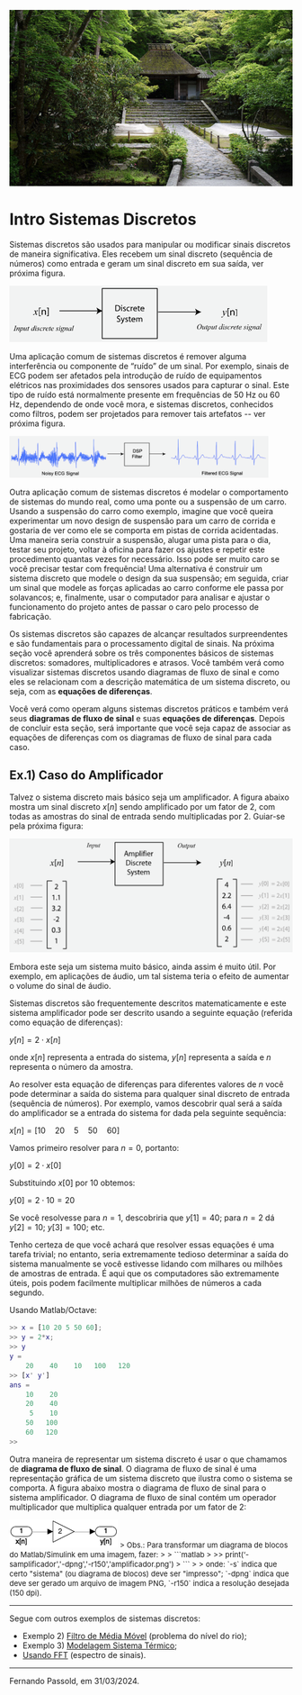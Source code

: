 ![Honen-in-Temple-Northern-Higashiyama](figuras/Honen-in-Temple-Northern-Higashiyama.png)

<!--
Ref.: Digital Signal Processing Foundations, David Dorran, Technological University Dublin, david.dorran@tudublin.ie
(PDF: Digital Signal Processing Foundations.pdf), pág. 19 - 23... 
-->

# Intro Sistemas Discretos

Sistemas discretos são usados para manipular ou modificar sinais discretos de maneira significativa. Eles recebem um sinal discreto (sequência de números) como entrada e geram um sinal discreto em sua saída, ver próxima figura.

<img src="figuras/discrete_system.png" alt="discrete_system" style="zoom:50%;" />

Uma aplicação comum de sistemas discretos é remover alguma interferência ou componente de “ruído” de um sinal. Por exemplo, sinais de ECG podem ser afetados pela introdução de ruído de equipamentos elétricos nas proximidades dos sensores usados para capturar o sinal. Este tipo de ruído está normalmente presente em frequências de 50 Hz ou 60 Hz, dependendo de onde você mora, e sistemas discretos, conhecidos como filtros, podem ser projetados para remover tais artefatos -- ver próxima figura.

<img src="figuras/sinal_ECG_filtrar.png" alt="sinal_ECG_filtrar" style="zoom:45%;" />

Outra aplicação comum de sistemas discretos é modelar o comportamento de sistemas do mundo real, como uma ponte ou a suspensão de um carro. Usando a suspensão do carro como exemplo, imagine que você queira experimentar um novo design de suspensão para um carro de corrida e gostaria de ver como ele se comporta em pistas de corrida acidentadas. Uma maneira seria construir a suspensão, alugar uma pista para o dia, testar seu projeto, voltar à oficina para fazer os ajustes e repetir este procedimento quantas vezes for necessário. Isso pode ser muito caro se você precisar testar com frequência! Uma alternativa é construir um sistema discreto que modele o design da sua suspensão; em seguida, criar um sinal que modele as forças aplicadas ao carro conforme ele passa por solavancos; e, finalmente, usar o computador para analisar e ajustar o funcionamento do projeto antes de passar o caro pelo processo de fabricação.

Os sistemas discretos são capazes de alcançar resultados surpreendentes e são fundamentais para o processamento digital de sinais. Na próxima seção você aprenderá sobre os três componentes básicos de sistemas discretos: somadores, multiplicadores e atrasos. Você também verá como visualizar sistemas discretos usando diagramas de fluxo de sinal e como eles se relacionam com a descrição matemática de um sistema discreto, ou seja, com as **equações de diferenças**.

Você verá como operam alguns sistemas discretos práticos e também verá seus **diagramas de fluxo de sinal** e suas **equações de diferenças**. Depois de concluir esta seção, será importante que você seja capaz de associar as equações de diferenças com os diagramas de fluxo de sinal para cada caso.

<!-- Também serão mostrados alguns exemplos de código que podem ser usados para implementar cada sistema; se você deseja apenas ter uma ideia do DSP, não é importante que você entenda totalmente esse código, mas se quiser poder aplicar o DSP, você o fará.-->

## Ex.1) Caso do Amplificador

Talvez o sistema discreto mais básico seja um amplificador. A figura abaixo mostra um sinal discreto $x[n]$ sendo amplificado por um fator de 2, com todas as amostras do sinal de entrada sendo multiplicadas por 2. Guiar-se pela próxima figura:

<img src="figuras/amplificador.png" alt="amplificador" style="zoom:50%;" />

Embora este seja um sistema muito básico, ainda assim é muito útil. Por exemplo, em aplicações de áudio, um tal sistema teria o efeito de aumentar o volume do sinal de áudio.

Sistemas discretos são frequentemente descritos matematicamente e este sistema amplificador pode ser descrito usando a seguinte equação (referida como equação de diferenças):

$y[n]=2\cdot x[n]$

onde $x[n]$ representa a entrada do sistema, $y[n]$ representa a saída e $n$ representa o número da amostra.

Ao resolver esta equação de diferenças para diferentes valores de $n$ você pode determinar a saída do sistema para qualquer sinal discreto de entrada (sequência de números). Por exemplo, vamos descobrir qual será a saída do amplificador se a entrada do sistema for dada pela seguinte sequência:

$x[n]=[10 \quad 20 \quad 5 \quad 50 \quad 60]$

Vamos primeiro resolver para $n = 0$, portanto:

$y[0]=2 \cdot x[0]$

Substituindo $x[0]$ por $10$ obtemos:

$y[0]=2 \cdot 10 = 20$

Se você resolvesse para $n = 1$, descobriria que $y[1]=40$; para $n = 2$ dá $y[2]=10$; $y[3]=100$; etc.

Tenho certeza de que você achará que resolver essas equações é uma tarefa trivial; no entanto, seria extremamente tedioso determinar a saída do sistema manualmente se você estivesse lidando com milhares ou milhões de amostras de entrada. É aqui que os computadores são extremamente úteis, pois podem facilmente multiplicar milhões de números a cada segundo. 

Usando Matlab/Octave:

```matlab
>> x = [10 20 5 50 60];
>> y = 2*x;
>> y
y =
    20    40    10   100   120
>> [x' y']
ans =
    10    20
    20    40
     5    10
    50   100
    60   120
>> 
```

Outra maneira de representar um sistema discreto é usar o que chamamos de **diagrama de fluxo de sinal**. O diagrama de fluxo de sinal é uma representação gráfica de um sistema discreto que ilustra como o sistema se comporta. A figura abaixo mostra o diagrama de fluxo de sinal para o sistema amplificador. O diagrama de fluxo de sinal contém um operador multiplicador que multiplica qualquer entrada por um fator de 2:

<img src="amplificador_blocos.png" alt="amplificador_blocos" style="zoom:60%;" />

<font size="2">
> Obs.: Para transformar um diagrama de blocos do Matlab/Simulink em uma imagem, fazer:
>
> ```matlab
> >> print(‘-samplificador','-dpng','-r150','amplificador.png')
> ```
>
> onde: `-s<nome do arquivo SLX (sem a extensão)>` indica que certo "sistema" (ou diagrama de blocos) deve ser "impresso"; `-dpng` indica que deve ser gerado um arquivo de imagem PNG, `-r150` indica a resolução desejada (150 dpi).

</font>

---

Segue com outros exemplos de sistemas discretos:

* Exemplo 2) [Filtro de Média Móvel](media_movel.html) (problema do nível do rio); 
* Exemplo 3) [Modelagem Sistema Térmico](modelo_termico.html);
* [Usando FFT](usando_fft_matlab.html) (espectro de sinais).

---

Fernando Passold, em 31/03/2024.



